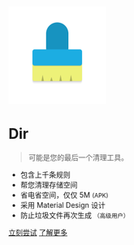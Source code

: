 ![logo](_media/icon.png)

# Dir

> 可能是您的最后一个清理工具。

- 包含上千条规则
- 帮您清理存储空间
- 省电省空间，仅仅 5M <small>(APK)</small>
- 采用 Material Design 设计
- 防止垃圾文件再次生成 <small>（高级用户）</small>

[立刻尝试](/zh-hans/get-started)
[了解更多](#主要功能)
